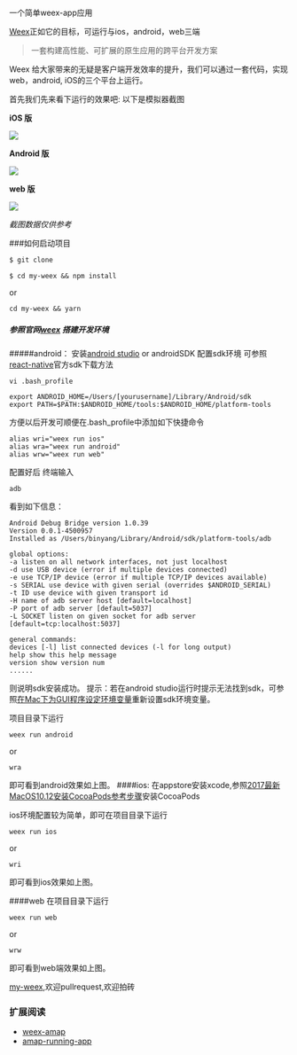 #
一个简单weex-app应用

[Weex](https://weex.apache.org/cn/)正如它的目标，可运行与ios，android，web三端

> 一套构建高性能、可扩展的原生应用的跨平台开发方案

Weex 给大家带来的无疑是客户端开发效率的提升，我们可以通过一套代码，实现web，android, iOS的三个平台上运行。

首先我们先来看下运行的效果吧:
以下是模拟器截图

**iOS 版**

<img src="https://github.com/becarchal/my-weex/blob/master/design_sketch/ios-sketch.png"/>

**Android 版**

<img src="https://github.com/becarchal/my-weex/blob/master/design_sketch/android-sketch.png"/>

**web 版**

<img src="https://github.com/becarchal/my-weex/blob/master/design_sketch/web-sketch.png"/>


*截图数据仅供参考*

###如何启动项目
``` bash
$ git clone
```
```
$ cd my-weex && npm install
```
or
```
cd my-weex && yarn
```
##### 参照官网[weex](https://weex.apache.org/cn/guide/integrate-to-your-app.html) 搭建开发环境
#####android：
安装[android studio](http://www.android-studio.org/) or androidSDK
配置sdk环境
可参照[react-native](https://reactnative.cn/docs/0.47/getting-started.html#content)官方sdk下载方法
```
vi .bash_profile
```
```
export ANDROID_HOME=/Users/[yourusername]/Library/Android/sdk
export PATH=$PATH:$ANDROID_HOME/tools:$ANDROID_HOME/platform-tools
```
方便以后开发可顺便在.bash_profile中添加如下快捷命令
```
alias wri="weex run ios"
alias wra="weex run android"
alias wrw="weex run web"

```
配置好后 终端输入
```
adb
```
看到如下信息：
```
Android Debug Bridge version 1.0.39
Version 0.0.1-4500957
Installed as /Users/binyang/Library/Android/sdk/platform-tools/adb

global options:
-a listen on all network interfaces, not just localhost
-d use USB device (error if multiple devices connected)
-e use TCP/IP device (error if multiple TCP/IP devices available)
-s SERIAL use device with given serial (overrides $ANDROID_SERIAL)
-t ID use device with given transport id
-H name of adb server host [default=localhost]
-P port of adb server [default=5037]
-L SOCKET listen on given socket for adb server [default=tcp:localhost:5037]

general commands:
devices [-l] list connected devices (-l for long output)
help show this help message
version show version num
......
```
则说明sdk安装成功。
提示：若在android studio运行时提示无法找到sdk，可参照[在Mac下为GUI程序设定环境变量](http://zodiacg.net/2013/05/set-path-under-mac/)重新设置sdk环境变量。

项目目录下运行
```
weex run android
```
or
```
wra
```
即可看到android效果如上图。
####ios:
在appstore安装xcode,参照[2017最新MacOS10.12安装CocoaPods参考步骤](https://www.jianshu.com/p/1b2d4040cd0c)安装CocoaPods

ios环境配置较为简单，即可在项目目录下运行
```
weex run ios
```
or
```
wri
```
即可看到ios效果如上图。

####web
在项目目录下运行
```
weex run web
```
or
```
wrw
```
即可看到web端效果如上图。


[my-weex](https://github.com/becarchal/my-weex),欢迎pullrequest,欢迎拍砖

### 扩展阅读

+ [weex-amap](https://github.com/weex-plugins/weex-amap)
+ [amap-running-app](https://github.com/weex-plugins/amap-running-app)
